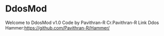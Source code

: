 # DdosMod
Welcome to DdosMod v1.0
Code by Pavithran-R
Cr.Pavithran-R
Link Ddos Hammer:https://github.com/Pavithran-R/Hammer/
